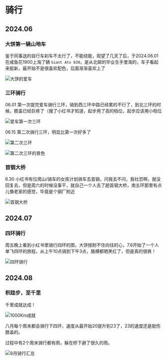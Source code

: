 # 骑行

## 2024.06

### 大饼第一辆山地车

鉴于同事送的自行车刹车不太行了，不能绕能，观望了几天了后，于2024.06.01在咸鱼花1900上淘了辆 `Giant Atx 830`，是从北邮的毕业生手里淘的，车子看起来挺新，最开始不是很喜欢配色，后面渐渐喜欢上了

![大饼的爱车](./bike.jpeg)


### 三环骑行

06.01 第一次提完爱车骑行三环，骑到西三环中路已经累的不行了，到北三环的时候，膝盖已经巨疼了（搜了小红书才知道，起步用了高的档位，起步应该用小档位

![爱车第一次三环](./no3_road_1.jpeg)

06.15 第二次骑行三环，明显比第一次好多了

![第二次三环](./no3_road_2.jpeg)

![第二次三环的景色](./no3_road_2_weather.jpeg)


### 首钢大桥

6.30 小红书有位爬山/骑车的女孩计划骑车去首钢，问我去不问，我社恐啊，就没回复去，但是周六的时候没事干，就自己一个人去了趟首钢大桥，南五环那里有点儿像老家的感觉，毕竟是个钢厂附近

![首钢大桥](./shougang.jpeg)



## 2024.07

### 四环骑行

周五晚上看到小红书里骑行四环的图，大饼按耐不住向往的心，7.6开始了一个人单飞四环的旅程，从上午10点骑到下午3点，胳膊都晒黑红了，但是真的很爽！

![四环骑行](./no4_road_1.jpeg)

## 2024.08

### 积跬步，至千里

千里成就达成！

![1000Km成就](./2024083101.jpeg)

八月每个周末都会骑行下四环，速度从最开始20提升到23了，23的速度还是挺伤膝盖的。

过程中有2个周末骑行都有雨，躲在桥下避了很久的雨。

![8月骑行汇总](./2024083102.jpeg)

